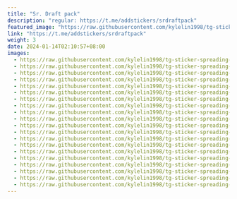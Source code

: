```yaml
---
title: "Sr. Draft pack"
description: "regular: https://t.me/addstickers/srdraftpack"
featured_image: "https://raw.githubusercontent.com/kylelin1998/tg-sticker-spreading-worldwide-images/main/img/684fe321-a7b6-4c8f-9145-5c2690892aec.jpg"
link: "https://t.me/addstickers/srdraftpack"
weight: 3
date: 2024-01-14T02:10:57+08:00
images:
  - https://raw.githubusercontent.com/kylelin1998/tg-sticker-spreading-worldwide-images/main/img/684fe321-a7b6-4c8f-9145-5c2690892aec.jpg
  - https://raw.githubusercontent.com/kylelin1998/tg-sticker-spreading-worldwide-images/main/img/68891b77-d8fb-4d56-bb20-393d9df85cb6.jpg
  - https://raw.githubusercontent.com/kylelin1998/tg-sticker-spreading-worldwide-images/main/img/e44bb7a7-0da4-4b7f-aa0a-3c748da5ea89.jpg
  - https://raw.githubusercontent.com/kylelin1998/tg-sticker-spreading-worldwide-images/main/img/622a6baf-61b7-4657-9b97-1e31f6f12b9f.jpg
  - https://raw.githubusercontent.com/kylelin1998/tg-sticker-spreading-worldwide-images/main/img/798614a2-ef97-413b-a4dc-b2c40043b640.jpg
  - https://raw.githubusercontent.com/kylelin1998/tg-sticker-spreading-worldwide-images/main/img/38165382-790c-4660-a002-5f5e4525c5b9.jpg
  - https://raw.githubusercontent.com/kylelin1998/tg-sticker-spreading-worldwide-images/main/img/99817dc7-14f1-4868-9689-e202a2502770.jpg
  - https://raw.githubusercontent.com/kylelin1998/tg-sticker-spreading-worldwide-images/main/img/e622fadb-e26a-4a68-beb8-dcd7ff8160b7.jpg
  - https://raw.githubusercontent.com/kylelin1998/tg-sticker-spreading-worldwide-images/main/img/d1d3942e-9b49-4361-9f91-7cd426ec1cbf.jpg
  - https://raw.githubusercontent.com/kylelin1998/tg-sticker-spreading-worldwide-images/main/img/10a3d9ab-b1cf-43cb-bf4a-dd66b072bebc.jpg
  - https://raw.githubusercontent.com/kylelin1998/tg-sticker-spreading-worldwide-images/main/img/21d0429a-e815-422f-b31c-d92bd881dbbc.jpg
  - https://raw.githubusercontent.com/kylelin1998/tg-sticker-spreading-worldwide-images/main/img/6e57bcaa-b7e6-4ba6-8126-d770415d4c86.jpg
  - https://raw.githubusercontent.com/kylelin1998/tg-sticker-spreading-worldwide-images/main/img/76202fb7-bead-4c85-a3d3-b191b56a879d.jpg
  - https://raw.githubusercontent.com/kylelin1998/tg-sticker-spreading-worldwide-images/main/img/9d1859a2-ae68-49ef-b0ce-679576f4507f.jpg
  - https://raw.githubusercontent.com/kylelin1998/tg-sticker-spreading-worldwide-images/main/img/a8138ba9-b753-4767-800b-ed0e628af09f.jpg
  - https://raw.githubusercontent.com/kylelin1998/tg-sticker-spreading-worldwide-images/main/img/a6f37452-9c5c-4711-9c2b-e2bcaa796b99.jpg
  - https://raw.githubusercontent.com/kylelin1998/tg-sticker-spreading-worldwide-images/main/img/5a9824ca-788d-4f15-92a6-28e5c8dba028.jpg
  - https://raw.githubusercontent.com/kylelin1998/tg-sticker-spreading-worldwide-images/main/img/fc76956c-def9-4af7-b4d0-6d71dc1d0180.jpg
  - https://raw.githubusercontent.com/kylelin1998/tg-sticker-spreading-worldwide-images/main/img/53891466-5758-4d78-9d70-e537cce2f90e.jpg
  - https://raw.githubusercontent.com/kylelin1998/tg-sticker-spreading-worldwide-images/main/img/ca915d4d-af4f-405e-84f7-4bb0700798c4.jpg
---
```

